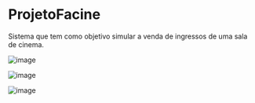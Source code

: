 # ProjetoFacine
 Sistema que tem como objetivo simular a venda de ingressos de uma sala de cinema.
 
 ![image](https://user-images.githubusercontent.com/108235675/213056040-28197e21-53cb-4d96-bbc0-d632216ba5aa.png)
 
 ![image](https://user-images.githubusercontent.com/108235675/213056262-7d9195ae-a114-4705-824d-70f295cc8d2c.png)
 
 ![image](https://user-images.githubusercontent.com/108235675/213056324-6fd46e11-8e92-4077-b8c4-b3794a2e345e.png)



